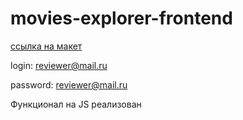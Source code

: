# movies-explorer-frontend
[ссылка на макет](https://www.figma.com/file/hoUE0qyzSCVA5MT2goKXEj/Diploma-(Copy)?type=design&node-id=891%3A3857&mode=design&t=pe2leb8V9sPyrbwj-1)

login: reviewer@mail.ru

password: reviewer@mail.ru

Функционал на JS реализован

